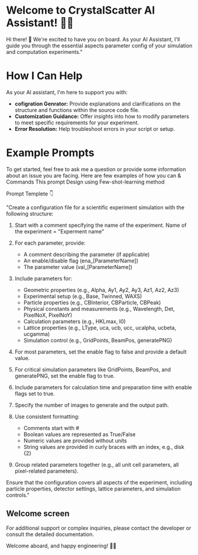 # Welcome to CrystalScatter AI Assistant! 🚀🤖

Hi there! 👋 We're excited to have you on board. As your AI Assistant, I'll guide you through the essential aspects parameter config of your simulation and computation experiments."

# How I Can Help
As your AI assistant, I'm here to support you with:

- **cofigration Genrator:** Provide explanations and clarifications on the structure and functions within the source code file.
- **Customization Guidance:** Offer insights into how to modify parameters to meet specific requirements for your experiment.
- **Error Resolution:** Help troubleshoot errors in your script or setup.



# Example Prompts
To get started, feel free to ask me a question or provide some information about an issue you are facing. Here are few examples of how you can & Commands
This prompt Design using Few-shot-learning method 

Prompt Templete 👇

"Create a configuration file for a scientific experiment simulation with the following structure:

1. Start with a comment specifying the name of the experiment.
   Name of the experiment = "Experment name" 

2. For each parameter, provide:
   - A comment describing the parameter (if applicable)
   - An enable/disable flag (ena_[ParameterName])
   - The parameter value (val_[ParameterName])

3. Include parameters for:
   - Geometric properties (e.g., Alpha, Ay1, Ay2, Ay3, Az1, Az2, Az3)
   - Experimental setup (e.g., Base, Twinned, WAXS)
   - Particle properties (e.g., CBInterior, CBParticle, CBPeak)
   - Physical constants and measurements (e.g., Wavelength, Det, PixelNoX, PixelNoY)
   - Calculation parameters (e.g., HKLmax, I0)
   - Lattice properties (e.g., LType, uca, ucb, ucc, ucalpha, ucbeta, ucgamma)
   - Simulation control (e.g., GridPoints, BeamPos, generatePNG)

4. For most parameters, set the enable flag to false and provide a default value.

5. For critical simulation parameters like GridPoints, BeamPos, and generatePNG, set the enable flag to true.

6. Include parameters for calculation time and preparation time with enable flags set to true.

7. Specify the number of images to generate and the output path.

8. Use consistent formatting:
   - Comments start with #
   - Boolean values are represented as True/False
   - Numeric values are provided without units
   - String values are provided in curly braces with an index, e.g., disk {2}

9. Group related parameters together (e.g., all unit cell parameters, all pixel-related parameters).

Ensure that the configuration covers all aspects of the experiment, including particle properties, detector settings, lattice parameters, and simulation controls."


## Welcome screen

For additional support or complex inquiries, please contact the developer or consult the detailed documentation.

Welcome aboard, and happy engineering! 🚀💪



